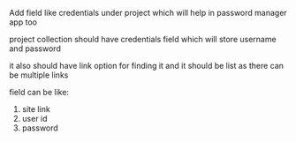 Add field like credentials under project which will help in password manager app too


project collection should have credentials field which will store username and password

it also should have link option for finding it and it should be list as there can be multiple links

field can be like: 
1. site link
2. user id
3. password
